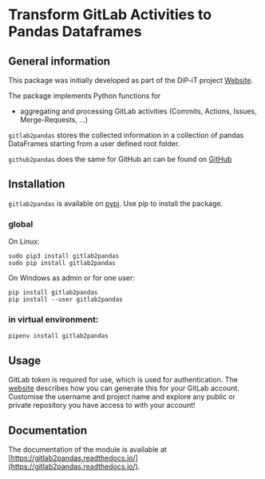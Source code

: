 # Transform GitLab Activities to Pandas Dataframes

## General information

This package was initially developed as part of the DiP-iT project [Website](http://dip-it.ovgu.de/).

The package implements Python functions for 
+ aggregating and processing GitLab activities (Commits, Actions, Issues, Merge-Requests, ...)

`gitlab2pandas` stores the collected information in a collection of pandas DataFrames starting from a user defined root folder.

`github2pandas` does the same for GitHub an can be found on [GitHub](https://github.com/TUBAF-IFI-DiPiT/github2pandas)

## Installation

`gitlab2pandas` is available on [pypi](https://pypi.org/project/gitlab2pandas/). Use pip to install the package.

### global

On Linux:

```
sudo pip3 install gitlab2pandas 
sudo pip install gitlab2pandas
```

On Windows as admin or for one user:

```
pip install gitlab2pandas
pip install --user gitlab2pandas 
```

### in virtual environment:

```
pipenv install gitlab2pandas
```

## Usage  

GitLab token is required for use, which is used for authentication. The [website](https://docs.gitlab.com/ee/user/profile/personal_access_tokens.html) describes how you can generate this for your GitLab account. Customise the username and project name and explore any public or private repository you have access to with your account!

## Documentation

The documentation of the module is available at [https://gitlab2pandas.readthedocs.io/](https://gitlab2pandas.readthedocs.io/).